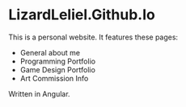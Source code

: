 # LizardLeliel.Github.Io

This is a personal website. It features these pages:
- General about me
- Programming Portfolio
- Game Design Portfolio
- Art Commission Info

Written in Angular.
